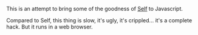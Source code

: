 This is an attempt to bring some of the goodness of [Self](http://selflanguage.org) to Javascript.

Compared to Self, this thing is slow, it's ugly, it's crippled... it's a complete hack. But it runs in a web browser.
